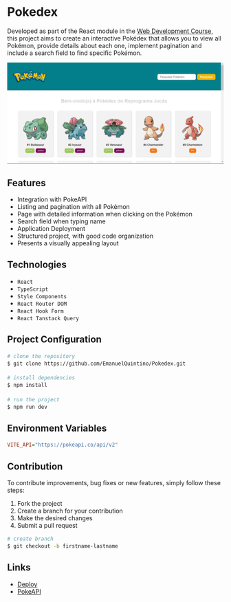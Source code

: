 # Pokedex

Developed as part of the React module in the [Web Development Course](https://emanuelquintino.github.io/Page-WDC/), this project aims to create an interactive Pokédex that allows you to view all Pokémon, provide details about each one, implement pagination and include a search field to find specific Pokémon.

![home-layout](./src/assets/home-layout.png)

## Features

- Integration with PokeAPI
- Listing and pagination with all Pokémon
- Page with detailed information when clicking on the Pokémon
- Search field when typing name
- Application Deployment
- Structured project, with good code organization
- Presents a visually appealing layout

## Technologies

- `React`
- `TypeScript`
- `Style Components`
- `React Router DOM`
- `React Hook Form`
- `React Tanstack Query`

## Project Configuration

```bash
# clone the repository
$ git clone https://github.com/EmanuelQuintino/Pokedex.git

# install dependencies
$ npm install

# run the project
$ npm run dev
```

## Environment Variables

```ini
VITE_API="https://pokeapi.co/api/v2"
```

## Contribution

To contribute improvements, bug fixes or new features, simply follow these steps:

1. Fork the project
2. Create a branch for your contribution
3. Make the desired changes
4. Submit a pull request

```bash
# create branch
$ git checkout -b firstname-lastname
```

## Links

- [Deploy](https://pokedex-mauve-tau.vercel.app/)
- [PokeAPI](https://pokeapi.co/)
